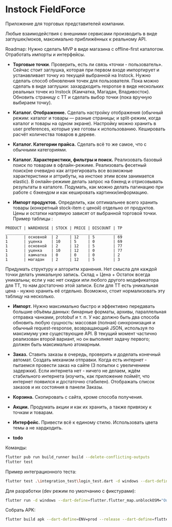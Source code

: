 # Instock FieldForce

Приложение для торговых представителей компании.

Любые взаимодействия с внешними сервисами производить в виде заглушек/моков, максимально приближённых к реальному API.

Roadmap:
Нужно сделать MVP в виде магазина с offline-first каталогом. Отработать импорты и интерфейсы.
  - **Торговые точки**. Проверить, есть ли связь «точки - пользователь». Сейчас стоит заглушка, которая при первом входе импортирует и устанавливает точку из текущей выбранной на Instock. Нужно сделать способ обновления точек для пользователя. Пока можно сделать в виде заглушки: захардкодить response в виде нескольких реальных точек из Instock (Камчатка, Магадан, Владивосток). Обновить страницу с ТТ и сделать выбор точки (пока вручную выбираем точку).

  - **Каталог. Отображение.** Сделать настройку отображения (обычный режим: каталог и товары — разные страницы; и split-режим, когда каталог и товары на одном экране). Настройку можно хранить в user preferences, которые уже готовы к использованию. Кешировать расчёт количества товаров в дереве.

  - **Каталог. Категории прайса.** Сделать всё то же самое, что с обычными категориями.
  
  - **Каталог. Характеристики, фильтры и поиск.** Реализовать базовый поиск по товарам в офлайн-режиме. Реализовать фесетный поиск(не очевидно как аггрегировать все возможные характеристики и аттрибуты, на инстоке этим всем занимается elastic). В онлайн-режиме делать запрос на бэкенд и отрисовывать результаты в каталоге. Подумать, как можно делать пагинацию при работе с бэкендом и как кешировать картинки/информацию.

  - **Импорт продуктов.** Определить, как оптимальнее всего хранить товары (конкретный stock-item с ценой) отдельно от продуктов. Цены и остатки напрямую зависят от выбранной торговой точки. Пример таблицы :
```
PRODUCT | WAREHOUSE | STOCK | PRICE | DISCOUNT | TP
___________________________________________________
1       | основной  | 2     | 12    | 5        | 69
1       | уценка    | 10    | 5     | 0        | 69
1       | основной  | 2     | 12    | 5        | 77
1       | уценка    | 10    | 12    | 0        | 77
1       | камчатка  | 0     | 0     | 0        | 2
1       | магадан   | 2     | 12    | 5        | 3
```
   Придумать структуру и алгоритм хранения. Нет смысла для каждой точки делать уникальную запись. Склад + Цена + Остаток всегда уникальны; если у нас нет скидки или любого другого модификатора для ТТ, то нам достаточно этой записи. Если для ТТ есть уникальная цена - нужно хранить её отдельно. Возможно, стоит нормализовать эту таблицу на несколько.

   - **Импорт.** Нужно максимально быстро и эффективно передавать большие объёмы данных: бинарные форматы, архивы, параллельная отправка чанками, protobuf и т. п. У нас должно быть два способа обновить любую сущность: массовая (полная) синхронизация и обычный request-response, возвращающий JSON, используя по максимуму уже существующие API. В текущий момент частично реализован второй вариант, но он выполняет задачу первого; должен быть максимально атомарным.

   - **Заказ.** Ставить заказы в очередь, проверить и доделать конечный автомат. Создать механизм отправки. Когда есть интернет - пытаемся провести заказ на сайте (3 попытки с увеличением задержки). Если интернета нет - ничего не делаем, ждём стабильного интернета (изучить, как приложение поймёт, что интернет появился и достаточно стабилен). Отображать список заказов и их состояния в панели Заказы.

   - **Корзина.** Скопировать с сайта, кроме способа получения.

   - **Акции.** Продумать акции и как их хранить, а также привязку к точкам и товарам.

   - **Интерфейс.** Привести всё к единому стилю. Использовать цвета темы а не хардкодить.

   - **todo**

Команды:
```bash
flutter pub run build_runner build --delete-conflicting-outputs
flutter test
```

Пример интеграционного теста:
```bash
flutter test .\integration_test\login_test.dart -d windows --dart-define=ENV=dev
```

Для разработки (dev режим по умолчанию с фикстурами):
```bash
flutter run -d windows --dart-define=flutter.flutter_map.unblockOSM="Our tile servers are not." --dart-define=ENV=dev
```

Собрать APK:
```bash
flutter build apk --dart-define=ENV=prod --release --dart-define=flutter.flutter_map.unblockOSM="Our tile servers are not."
```